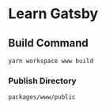 # Learn Gatsby

## Build Command

`yarn workspace www build`

### Publish Directory

`packages/www/public`
